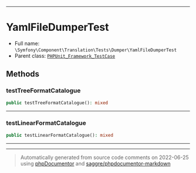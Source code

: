 ***

# YamlFileDumperTest





* Full name: `\Symfony\Component\Translation\Tests\Dumper\YamlFileDumperTest`
* Parent class: [`PHPUnit_Framework_TestCase`](../../../../../PHPUnit_Framework_TestCase.md)




## Methods


### testTreeFormatCatalogue



```php
public testTreeFormatCatalogue(): mixed
```











***

### testLinearFormatCatalogue



```php
public testLinearFormatCatalogue(): mixed
```











***


***
> Automatically generated from source code comments on 2022-06-25 using [phpDocumentor](http://www.phpdoc.org/) and [saggre/phpdocumentor-markdown](https://github.com/Saggre/phpDocumentor-markdown)
